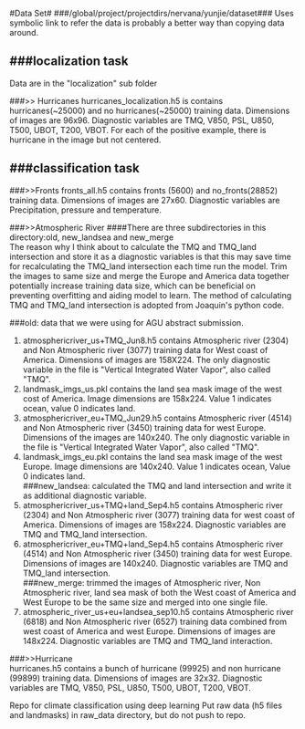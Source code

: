 #Data Set#
###/global/project/projectdirs/nervana/yunjie/dataset###
Uses symbolic link to refer the data is probably a better way than copying data around.  

###localization task
-------------------------------------------------------------------
Data are in the "localization" sub folder

###>> Hurricanes
hurricanes_localization.h5 is contains hurricanes(~25000) and no hurricanes(~25000) training data.
Dimensions of images are 96x96. Diagnostic variables are TMQ, V850, PSL, U850, T500, UBOT, T200, VBOT. For each of the positive example, there is hurricane in the image but not centered.


###classification task
-------------------------------------------------------------------

###>>Fronts
fronts_all.h5 contains fronts (5600) and no_fronts(28852) training data. Dimensions of images are 27x60. Diagnostic variables are Precipitation, pressure and temperature.

###>>Atmospheric River
####There are three subdirectories in this directory:old, new_landsea and new_merge   
The reason why I think about to calculate the TMQ and TMQ_land intersection and store it as a diagnostic variables is that this may save time for recalculating the TMQ_land intersection each time run the model. Trim the images to same size and merge the Europe and America data together potentially increase training data size, which can be beneficial on preventing overfitting and aiding model to learn. The method of calculating TMQ and TMQ_land intersection is adopted from Joaquin's python code.

###old: 
data that we were using for AGU abstract submission.  
1. atmosphericriver_us+TMQ_Jun8.h5 contains Atmospheric river (2304) and Non Atmospheric river (3077) training data for West coast of America. Dimensions of images are 158X224. The only diagnostic variable in the file is "Vertical Integrated Water Vapor", also called "TMQ".  
2. landmask_imgs_us.pkl contains the land sea mask image of the west cost of America. Image dimensions are 158x224. Value 1 indicates ocean, value 0 indicates land.  
3. atmosphericriver_eu+TMQ_Jun29.h5 contains Atmospheric river (4514) and Non Atmospheric river (3450) training data for west Europe. Dimensions of the images are 140x240. The only diagnostic variable in the file is "Vertical Integrated Water Vapor", also called "TMQ".  
4. landmask_imgs_eu.pkl contains the land sea mask image of the west Europe. Image dimensions are 140x240. Value 1 indicates ocean, Value 0 indicates land.  
###new_landsea: 
calculated the TMQ and land intersection and write it as additional diagnostic variable.  
1. atmosphericriver_us+TMQ+land_Sep4.h5 contains Atmospheric river (2304) and Non Atmospheric river (3077) training data for west coast of America. Dimensions of images are 158x224. Diagnostic variables are TMQ and TMQ_land intersection.  
2. atmosphericriver_eu+TMQ+land_Sep4.h5 contains Atmospheric river (4514) and Non Atmospheric river (3450) training data for west Europe. Dimensions of images are 140x240. Diagnostic variables are TMQ and TMQ_land intersection.  
###new_merge: 
trimmed the images of Atmospheric river, Non Atmospheric river, land sea mask of both the West coast of America and West Europe to be the same size and merged into one single file.  
1. atmospheric_river_us+eu+landsea_sep10.h5  contains Atmospheric river (6818) and Non Atmospheric river (6527) training data combined from west coast of America and west Europe. Dimensions of images are 148x224. Diagnostic variables are TMQ and TMQ_land interaction.  
      
###>>Hurricane  
hurricanes.h5 contains a bunch of hurricane (99925) and non hurricane (99899) training data. Dimensions of images are 32x32. Diagnostic variables are TMQ, V850, PSL, U850, T500, UBOT, T200, VBOT. 






Repo for climate classification using deep learning
Put raw data (h5 files and landmasks) in raw_data directory, but do not push to repo.